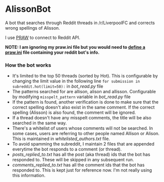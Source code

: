 # AlissonBot
A bot that searches through Reddit threads in /r/LiverpoolFC and corrects wrong spellings of Alisson.

I use [PRAW](https://praw.readthedocs.io/en/latest/index.html) to connect to Reddit API.

**NOTE: I am ignoring my praw.ini file but you would need to [define a praw.ini](https://praw.readthedocs.io/en/latest/getting_started/configuration/prawini.html) file containing your reddit bot's info.**

### How the bot works
- It's limited to the top 50 threads (sorted by Hot). This is configurable by changing the limit value in the following line
  `for submission in subreddit.hot(limit=50):` in _bot_read.py_ file
- The patterns searched for are allison, alison and allisson. Configurable by modifying `misspelt_pattern` variable in _bot_read.py_ file
- If the pattern is found, another verification is done to make sure that the correct spelling doesn't also exist in the same comment.
  If the correct spelling (Alisson) is also found, the comment will be ignored.
- If a thread doesn't have any misspelt comments, the title will be also searched in the same way.
- There's a whitelist of users whose comments will not be searched. In some cases, users are referring to other people named Allison or Alison. This is maintained in _whitelisted_authors.txt_ file.
- To avoid spamming the subreddit, I maintain 2 files that are appended everytime the bot responds to a comment (or thread).
- _posts_replied_to.txt_ has all the post (aka thread) ids that the bot has responded to. These will be skipped in any subsequent run.
- _comments_replied_to.txt_ has all the comment ids that the bot has responded to. This is kept just for reference now. I'm not really using this information.
